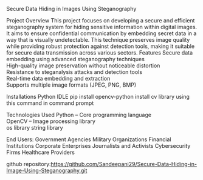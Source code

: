 Secure Data Hiding in Images Using Steganography

 Project Overview
This project focuses on developing a secure and efficient steganography system for hiding sensitive information within digital images. It aims to ensure confidential communication by embedding secret data in a way that is visually undetectable. This technique preserves image quality while providing robust protection against detection tools, making it suitable for secure data transmission across various sectors.
 Features
 Secure data embedding using advanced steganography techniques  
 High-quality image preservation without noticeable distortion  
 Resistance to steganalysis attacks and detection tools  
 Real-time data embedding and extraction  
 Supports multiple image formats (JPEG, PNG, BMP) 
 
 Installations
 Python IDLE
 pip install opencv-python install cv library using this command in command prompt

 Technologies Used
 Python – Core programming language  
 OpenCV – Image processing library  
 os library
 string library

 End Users:
 Government Agencies
 Military Organizations
 Financial Institutions
 Corporate Enterprises
 Journalists and Activists
 Cybersecurity Firms
 Healthcare Providers

 github repository:https://github.com/Sandeepani29/Secure-Data-Hiding-in-Image-Using-Steganography.git



 
